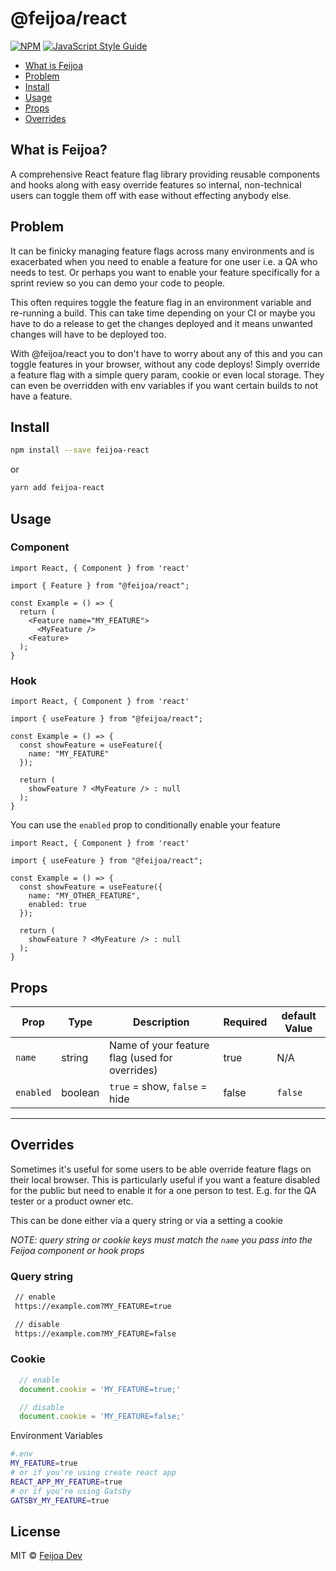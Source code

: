 # @feijoa/react

[![NPM](https://img.shields.io/npm/v/@feijoa/react.svg)](https://www.npmjs.com/package/@feijoa/react) [![JavaScript Style Guide](https://img.shields.io/badge/code_style-standard-brightgreen.svg)](https://standardjs.com)

- [What is Feijoa](#what-is-feijoa)
- [Problem](#problem)
- [Install](#install)
- [Usage](#usage)
- [Props](#props)
- [Overrides](#overrides)

## What is Feijoa?
A comprehensive React feature flag library providing reusable components and hooks along with easy override features so internal, non-technical users can toggle them off with ease without effecting anybody else.

## Problem

It can be finicky managing feature flags across many environments and is exacerbated when you need to enable a feature for one user i.e. a QA who needs to test. Or perhaps you want to enable your feature specifically for a sprint review so you can demo your code to people. 

This often requires toggle the feature flag in an environment variable and re-running a build. This can take time depending on your CI or maybe you have to do a release to get the changes deployed and it means unwanted changes will have to be deployed too.

With @feijoa/react you to don't have to worry about any of this and you can toggle features in your browser, without any code deploys! Simply override a feature flag with a simple query param, cookie or even local storage. They can even be overridden with env variables if you want certain builds to not have a feature.

## Install

```bash
npm install --save feijoa-react
```
or
```bash
yarn add feijoa-react
```

## Usage

### Component
```tsx
import React, { Component } from 'react'

import { Feature } from "@feijoa/react";

const Example = () => {
  return (
    <Feature name="MY_FEATURE">
      <MyFeature />
    <Feature>
  );
}
```

### Hook

```tsx
import React, { Component } from 'react'

import { useFeature } from "@feijoa/react";

const Example = () => {
  const showFeature = useFeature({
    name: "MY_FEATURE"
  });

  return (
    showFeature ? <MyFeature /> : null
  );
}
```

You can use the `enabled` prop to conditionally enable your feature

```tsx
import React, { Component } from 'react'

import { useFeature } from "@feijoa/react";

const Example = () => {
  const showFeature = useFeature({
    name: "MY_OTHER_FEATURE",
    enabled: true
  });

  return (
    showFeature ? <MyFeature /> : null
  );
}
```

## Props

| Prop            | Type        | Description                                                       | Required | default Value  |
| ------------    | ----------- | -------------------------------------------------------           | ---------| ---------|
| `name`          | string      | Name of your feature flag (used for overrides)                    | true     | N/A      |
| `enabled`       | boolean     | `true` = show, `false` = hide                                     | false    | `false`    |
-------------------------

## Overrides

Sometimes it's useful for some users to be able override feature flags on their local browser. This is particularly useful if you want a feature disabled for the public but need to enable it for a one person to test. E.g. for the QA tester or a product owner etc.

This can be done either via a query string or via a setting a cookie

*NOTE: query string or cookie keys must match the `name` you pass into the Feijoa component or hook props*

### Query string

```sh
 // enable
 https://example.com?MY_FEATURE=true

 // disable
 https://example.com?MY_FEATURE=false
```

### Cookie

```js
  // enable
  document.cookie = 'MY_FEATURE=true;'

  // disable
  document.cookie = 'MY_FEATURE=false;'
```

Environment Variables
```sh 
#.env
MY_FEATURE=true
# or if you're using create react app
REACT_APP_MY_FEATURE=true
# or if you're using Gatsby
GATSBY_MY_FEATURE=true
```

## License

MIT © [Feijoa Dev](https://github.com/feijoa-dev)
